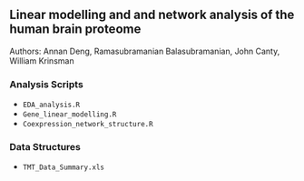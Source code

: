 ## Linear modelling and and network analysis of the human brain proteome
Authors: Annan Deng, Ramasubramanian Balasubramanian, John Canty, William Krinsman

### Analysis Scripts
- `EDA_analysis.R`
- `Gene_linear_modelling.R`
- `Coexpression_network_structure.R`

### Data Structures
- `TMT_Data_Summary.xls`

